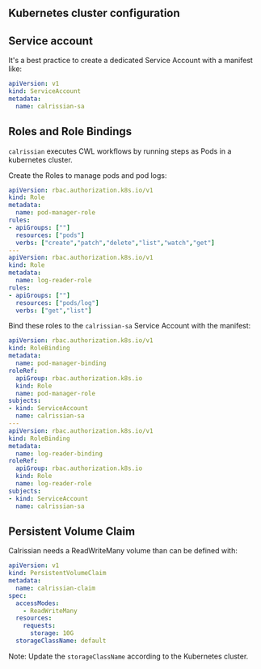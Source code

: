 ## Kubernetes cluster configuration

## Service account

It's a best practice to create a dedicated Service Account with a manifest like:

```yaml
apiVersion: v1
kind: ServiceAccount
metadata:
  name: calrissian-sa
```

## Roles and Role Bindings

`calrissian` executes CWL workflows by running steps as Pods in a kubernetes cluster. 

Create the Roles to manage pods and pod logs:

```yaml
apiVersion: rbac.authorization.k8s.io/v1
kind: Role
metadata:
  name: pod-manager-role
rules:
- apiGroups: [""] 
  resources: ["pods"]
  verbs: ["create","patch","delete","list","watch","get"]
---
apiVersion: rbac.authorization.k8s.io/v1
kind: Role
metadata:
  name: log-reader-role
rules:
- apiGroups: [""] 
  resources: ["pods/log"]
  verbs: ["get","list"]
```

Bind these roles to the `calrissian-sa` Service Account with the manifest: 

```yaml
apiVersion: rbac.authorization.k8s.io/v1
kind: RoleBinding
metadata:
  name: pod-manager-binding
roleRef:
  apiGroup: rbac.authorization.k8s.io
  kind: Role
  name: pod-manager-role
subjects:
- kind: ServiceAccount
  name: calrissian-sa
---
apiVersion: rbac.authorization.k8s.io/v1
kind: RoleBinding
metadata:
  name: log-reader-binding
roleRef:
  apiGroup: rbac.authorization.k8s.io
  kind: Role
  name: log-reader-role
subjects:
- kind: ServiceAccount
  name: calrissian-sa
```

## Persistent Volume Claim

Calrissian needs a ReadWriteMany volume than can be defined with:

```yaml
apiVersion: v1
kind: PersistentVolumeClaim
metadata:
  name: calrissian-claim
spec:
  accessModes:
    - ReadWriteMany
  resources:
    requests:
      storage: 10G
  storageClassName: default
```

Note: Update the `storageClassName` according to the Kubernetes cluster.